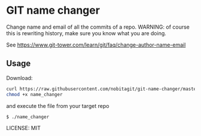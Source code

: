 # GIT name changer

Change name and email of all the commits of a repo.
WARNING: of course this is rewriting history, make sure you know what you are doing.

See https://www.git-tower.com/learn/git/faq/change-author-name-email

## Usage
Download:

```sh
curl https://raw.githubusercontent.com/nobitagit/git-name-changer/master/name_changer > name_changer
chmod +x name_changer
```

and execute the file from your target repo

```sh
$ ./name_changer
```

LICENSE: MIT

